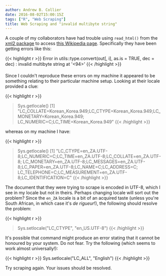 ```yaml
---
author: Andrew B. Collier
date: 2016-08-02T15:00:15Z
tags: ["R", "Web Scraping"]
title: Web Scraping and "invalid multibyte string"
---
```


A couple of my collaborators have had trouble using `read_html()` from the [xml2 package](https://cran.r-project.org/web/packages/xml2/index.html) to access [this Wikipedia page](https://en.wikipedia.org/wiki/List_of_countries_by_population_(United_Nations)). <!--more--> Specifically they have been getting errors like this:

{{< highlight r >}}
Error in utils::type.convert(out[, i], as.is = TRUE, dec = dec) :
  invalid multibyte string at '<e2><94>'
{{< /highlight >}}

Since I couldn't reproduce these errors on my machine it appeared to be something relating to their particular machine setup. Looking at their locale provided a clue:

{{< highlight r >}}
> Sys.getlocale()
[1] "LC_COLLATE=Korean_Korea.949;LC_CTYPE=Korean_Korea.949;LC_MONETARY=Korean_Korea.949;
LC_NUMERIC=C;LC_TIME=Korean_Korea.949"
{{< /highlight >}}

whereas on my machine I have:

{{< highlight r >}}
> Sys.getlocale()
[1] "LC_CTYPE=en_ZA.UTF-8;LC_NUMERIC=C;LC_TIME=en_ZA.UTF-8;LC_COLLATE=en_ZA.UTF-8;
LC_MONETARY=en_ZA.UTF-8;LC_MESSAGES=en_ZA.UTF-8;LC_PAPER=en_ZA.UTF-8;LC_NAME=C;LC_ADDRESS=C;
LC_TELEPHONE=C;LC_MEASUREMENT=en_ZA.UTF-8;LC_IDENTIFICATION=C"
{{< /highlight >}}

The document that they were trying to scrape is encoded in UTF-8, which I see in my locale but not in theirs. Perhaps changing locale will sort out the problem? Since the `en_ZA` locale is a bit of an acquired taste (unless you're South African, in which case it's _de rigueur_!), the following should resolve the problem:

{{< highlight r >}}
> Sys.setlocale("LC_CTYPE", "en_US.UTF-8")
{{< /highlight >}}

It's possible that command might produce an error stating that it cannot be honoured by your system. Do not fear. Try the following (which seems to work almost universally!):

{{< highlight r >}}
Sys.setlocale("LC_ALL", "English")
{{< /highlight >}}

Try scraping again. Your issues should be resolved.
